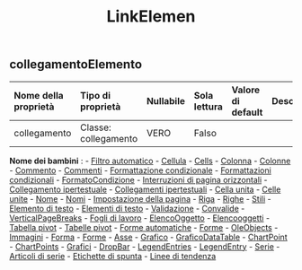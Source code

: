 ﻿---
title: LinkElemen
second_title: Aspose.Cells Cloud Documen
type: docs
url: /it/specification/model/linkelement/
description: "Aspose.Cells Specifica del modello cloud: LinkElement. Gestisci facilmente Excel e altri fogli di calcolo con funzionalità come apertura, generazione, modifica, divisione, unione, confronto e conversione"
kwords: Excel, Office, Foglio di calcolo, Cloud REST API, LinkElement
weight: 50
---
## **collegamentoElemento**

 

| Nome della proprietà| Tipo di proprietà| Nullabile| Sola lettura| Valore di default| Descrizione|
|:- |:- |:- |:- |:- |:- |
| collegamento| Classe: collegamento| VERO| Falso|||

**Nome dei bambini** : 
	-  [Filtro automatico](autofilter) 
	-  [Cellula](cell) 
	-  [Cells](cells) 
	-  [Colonna](column) 
	-  [Colonne](columns) 
	-  [Commento](comment) 
	-  [Commenti](comments) 
	-  [Formattazione condizionale](conditionalformatting) 
	-  [Formattazioni condizionali](conditionalformattings) 
	-  [FormatoCondizione](formatcondition) 
	-  [Interruzioni di pagina orizzontali](horizontalpagebreaks) 
	-  [Collegamento ipertestuale](hyperlink) 
	-  [Collegamenti ipertestuali](hyperlinks) 
	-  [Cella unita](mergedcell) 
	-  [Celle unite](mergedcells) 
	-  [Nome](name) 
	-  [Nomi](names) 
	-  [Impostazione della pagina](pagesetup) 
	-  [Riga](row) 
	-  [Righe](rows) 
	-  [Stili](styles) 
	-  [Elemento di testo](textitem) 
	-  [Elementi di testo](textitems) 
	-  [Validazione](validation) 
	-  [Convalide](validations) 
	-  [VerticalPageBreaks](verticalpagebreaks) 
	-  [Fogli di lavoro](worksheets) 
	-  [ElencoOggetto](listobject) 
	-  [Elencooggetti](listobjects) 
	-  [Tabella pivot](pivottable) 
	-  [Tabelle pivot](pivottables) 
	-  [Forme automatiche](autoshapes) 
	-  [Forme](forms) 
	-  [OleObjects](oleobjects) 
	-  [Immagini](pictures) 
	-  [Forma](shape) 
	-  [Forme](shapes) 
	-  [Asse](axis) 
	-  [Grafico](chart) 
	-  [GraficoDataTable](chartdatatable) 
	-  [ChartPoint](chartpoint) 
	-  [ChartPoints](chartpoints) 
	-  [Grafici](charts) 
	-  [DropBar](dropbars) 
	-  [LegendEntries](legendentries) 
	-  [LegendEntry](legendentry) 
	-  [Serie](series) 
	-  [Articoli di serie](seriesitems) 
	-  [Etichette di spunta](ticklabels) 
	-  [Linee di tendenza](trendlines) 
